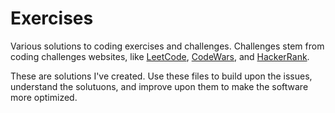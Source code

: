 # Exercises
Various solutions to coding exercises and challenges.
Challenges stem from coding challenges websites, like [LeetCode](https://leetcode.com/), [CodeWars](https://www.codewars.com/), and [HackerRank](https://www.hackerrank.com/).

These are solutions I've created. Use these files to build upon the issues, understand the solutuons, and improve upon them to make the software more optimized.
